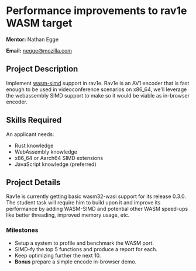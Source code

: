 # Performance improvements to rav1e WASM target

**Mentor:** Nathan Egge

**Email:** negge@mozilla.com

## Project Description

Implement [wasm-simd](https://doc.rust-lang.org/core/arch/wasm32/index.html) support in rav1e.
Rav1e is an AV1 encoder that is fast enough to be used in videoconference scenarios on x86_64, we'll leverage the webassembly SIMD support to make so it would be viable as in-browser encoder.

## Skills Required

An applicant needs:

* Rust knowledge
* WebAssembly knowledge
* x86_64 or Aarch64 SIMD extensions
* JavaScript knowledge (preferred)

## Project Details

Rav1e is currently getting basic wasm32-wasi support for its release 0.3.0.  The student task will require him to build upon it and improve its performance by adding WASM-SIMD and potential other WASM speed-ups like better threading, improved memory usage, etc.

### Milestones
- Setup a system to profile and benchmark the WASM port.
- SIMD-fy the top 5 functions and produce a report for each.
- Keep optimizing further the next 10.
- **Bonus** prepare a simple encode in-browser demo.
